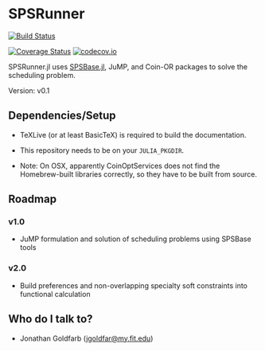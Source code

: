 # SPSRunner

[![Build Status](https://travis-ci.org/jgoldfar/SPSRunner.jl.svg?branch=master)](https://travis-ci.org/jgoldfar/SPSRunner.jl)

[![Coverage Status](https://coveralls.io/repos/jgoldfar/SPSRunner.jl/badge.svg?branch=master&service=github)](https://coveralls.io/github/jgoldfar/SPSRunner.jl?branch=master)
[![codecov.io](http://codecov.io/github/jgoldfar/SPSRunner.jl/coverage.svg?branch=master)](http://codecov.io/github/jgoldfar/SPSRunner.jl?branch=master)

SPSRunner.jl uses [SPSBase.jl](https://github.com/jgoldfar/SPSBase.jl), JuMP, and Coin-OR packages to solve the scheduling problem.

Version: v0.1

## Dependencies/Setup

* TeXLive (or at least BasicTeX) is required to build the documentation.

* This repository needs to be on your `JULIA_PKGDIR`.

* Note: On OSX, apparently CoinOptServices does not find the Homebrew-built libraries correctly, so they have to be built from source.

## Roadmap

### v1.0
* JuMP formulation and solution of scheduling problems using SPSBase tools

### v2.0
* Build preferences and non-overlapping specialty soft constraints into functional calculation

## Who do I talk to? ##

* Jonathan Goldfarb (jgoldfar@my.fit.edu)
